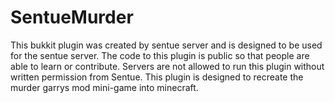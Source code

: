SentueMurder
===========

This bukkit plugin was created by sentue server and is designed to be used for the sentue server. The code to this plugin is public so that people are able to learn or contribute.
Servers are not allowed to run this plugin without written permission from Sentue.
This plugin is designed to recreate the murder garrys mod mini-game into minecraft.
